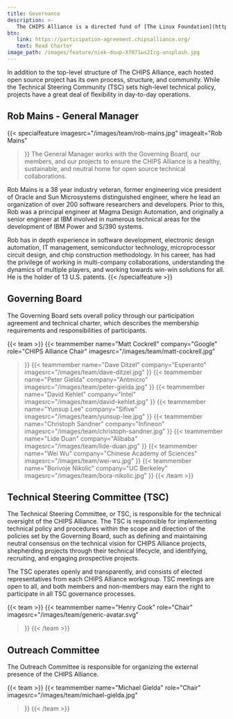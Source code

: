 ```yaml
---
title: Governance
description: >-
   The CHIPS Alliance is a directed fund of [The Linux Foundation](https://linuxfoundation.org/), a 501(c)(6) non-profit organization.  Following best practices in the industry, we maintain a clear and consistent separation of responsibilities between technical and non-technical governance decisions. The CHIPS Alliance operates under its Charter.
btn:
   link: https://participation-agreement.chipsalliance.org/
   text: Read Charter
image_path: /images/feature/niek-doup-Xf071ws2Icg-unsplash.jpg
---
```


In addition to the top-level structure of The CHIPS Alliance, each hosted open source project has its own process, structure, and community.  While the Technical Steering Community (TSC) sets high-level technical policy, projects have a great deal of flexibility in day-to-day operations.

## Rob Mains - General Manager
{{< specialfeature 
imagesrc="/images/team/rob-mains.jpg"
imagealt="Rob Mains"
>}}
The General Manager works with the Governing Board, our members, and our projects to ensure the CHIPS Alliance is a healthy, sustainable, and neutral home for open source technical collaborations.

Rob Mains is a 38 year industry veteran, former engineering vice president of Oracle and Sun Microsystems distinguished engineer, where he lead an organization of over 200 software researchers and developers. Prior to this, Rob was a principal engineer at Magma Design Automation, and originally a senior engineer at IBM involved in numerous technical areas for the development of IBM Power and S/390 systems.

Rob has in depth experience in software development, electronic design automation, IT management, semiconductor technology, microprocessor circuit design, and chip construction methodology. In his career, has had the privilege of working in multi-company collaborations, understanding the dynamics of multiple players, and working towards win-win solutions for all. He is the holder of 13 U.S. patents.
{{< /specialfeature >}}

## Governing Board

The Governing Board sets overall policy through our participation agreement and technical charter, which describes the membership requirements and responsibilities of participants.

{{< team >}}
   {{< teammember 
   name="Matt Cockrell"
   company="Google"
   role="CHIPS Alliance Chair"
   imagesrc="/images/team/matt-cockrell.jpg"
   >}}
   {{< teammember 
   name="Dave Ditzel"
   company="Esperanto"
   imagesrc="/images/team/dave-ditzel.jpg"
   >}}
   {{< teammember 
   name="Peter Gielda"
   company="Antmicro"
   imagesrc="/images/team/peter-gielda.jpg"
   >}}
   {{< teammember 
   name="David Kehlet"
   company="Intel"
   imagesrc="/images/team/david-kehlet.jpg"
   >}}
   {{< teammember 
   name="Yunsup Lee"
   company="Sifive"
   imagesrc="/images/team/yunsup-lee.jpg"
   >}}
   {{< teammember 
   name="Christoph Sandner"
   company="Infineon"
   imagesrc="/images/team/christoph-sandner.jpg"
   >}}
   {{< teammember 
   name="Lide Duan"
   company="Alibaba"
   imagesrc="/images/team/lide-duan.jpg"
   >}}
   {{< teammember 
   name="Wei Wu"
   company="Chinese Academy of Sciences"
   imagesrc="/images/team/wei-wu.jpg"
   >}}
   {{< teammember 
   name="Borivoje Nikolic"
   company="UC Berkeley"
   imagesrc="/images/team/bora-nikolic.jpg"
   >}}
{{< /team >}}

## Technical Steering Committee (TSC)

The Technical Steering Committee, or TSC, is responsible for the technical oversight of the CHIPS Alliance.  The TSC is responsible for implementing technical policy and procedures within the scope and direction of the policies set by the Governing Board, such as defining and maintaining neutral consensus on the technical vision for CHIPS Alliance projects, shepherding projects through their technical lifecycle, and identifying, recruiting, and engaging prospective projects.

The TSC operates openly and transparently, and consists of elected representatives from each CHIPS Alliance workgroup. TSC meetings are open to all, and both members and non-members may earn the right to participate in all TSC governance processes.

{{< team >}}
   {{< teammember 
   name="Henry Cook"
   role="Chair"
   imagesrc="/images/team/generic-avatar.svg"
   >}}
{{< /team >}}

## Outreach Committee

The Outreach Committee is responsible for organizing the external presence of the CHIPS Alliance.

{{< team >}}
   {{< teammember 
   name="Michael Gielda"
   role="Chair"
   imagesrc="/images/team/michael-gielda.jpg"
   >}}
{{< /team >}}